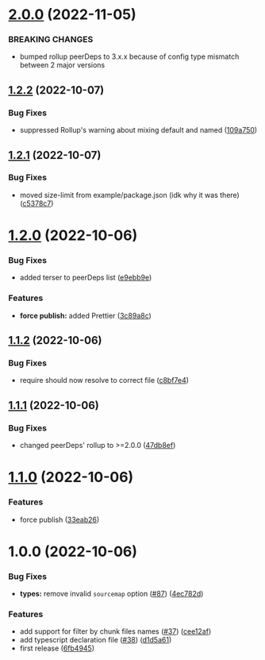 # [2.0.0](https://github.com/DuCanhGH/rollup-plugin-terser/compare/v1.2.2...v2.0.0) (2022-11-05)

### BREAKING CHANGES

* bumped rollup peerDeps to 3.x.x because of config type mismatch between 2 major versions

## [1.2.2](https://github.com/DuCanhGH/rollup-plugin-terser/compare/v1.2.1...v1.2.2) (2022-10-07)


### Bug Fixes

* suppressed Rollup's warning about mixing default and named ([109a750](https://github.com/DuCanhGH/rollup-plugin-terser/commit/109a7508bf47f6c56a7045b870283efb3840764b))

## [1.2.1](https://github.com/DuCanhGH/rollup-plugin-terser/compare/v1.2.0...v1.2.1) (2022-10-07)


### Bug Fixes

* moved size-limit from example/package.json (idk why it was there) ([c5378c7](https://github.com/DuCanhGH/rollup-plugin-terser/commit/c5378c70c5e43a3e8c5e0543a90e91045af4aa76))

# [1.2.0](https://github.com/DuCanhGH/rollup-plugin-terser/compare/v1.1.2...v1.2.0) (2022-10-06)


### Bug Fixes

* added terser to peerDeps list ([e9ebb9e](https://github.com/DuCanhGH/rollup-plugin-terser/commit/e9ebb9eabc64e56e356ed3d1974bc40cd019ebf1))


### Features

* **force publish:** added Prettier ([3c89a8c](https://github.com/DuCanhGH/rollup-plugin-terser/commit/3c89a8c5bb250c5b8d86cbee22eea3a60a71737b))

## [1.1.2](https://github.com/DuCanhGH/rollup-plugin-terser/compare/v1.1.1...v1.1.2) (2022-10-06)


### Bug Fixes

* require should now resolve to correct file ([c8bf7e4](https://github.com/DuCanhGH/rollup-plugin-terser/commit/c8bf7e43926e98c44911cad220feb7fe5c5d2f0f))

## [1.1.1](https://github.com/DuCanhGH/rollup-plugin-terser/compare/v1.1.0...v1.1.1) (2022-10-06)


### Bug Fixes

* changed peerDeps' rollup to >=2.0.0 ([47db8ef](https://github.com/DuCanhGH/rollup-plugin-terser/commit/47db8ef16326f75d5adc600c5c6c997acc7dc96f))

# [1.1.0](https://github.com/DuCanhGH/rollup-plugin-terser/compare/v1.0.0...v1.1.0) (2022-10-06)


### Features

* force publish ([33eab26](https://github.com/DuCanhGH/rollup-plugin-terser/commit/33eab26c140937ec9c96fef54b8ec6e642e53e05))

# 1.0.0 (2022-10-06)


### Bug Fixes

* **types:** remove invalid `sourcemap` option ([#87](https://github.com/DuCanhGH/rollup-plugin-terser/issues/87)) ([4ec782d](https://github.com/DuCanhGH/rollup-plugin-terser/commit/4ec782d9eb65c08600686cb5ff3163c5b39f0029))


### Features

* add support for filter by chunk files names ([#37](https://github.com/DuCanhGH/rollup-plugin-terser/issues/37)) ([cee12af](https://github.com/DuCanhGH/rollup-plugin-terser/commit/cee12af550ee671865e03a8b546a81f191873b8b))
* add typescript declaration file ([#38](https://github.com/DuCanhGH/rollup-plugin-terser/issues/38)) ([d1d5a61](https://github.com/DuCanhGH/rollup-plugin-terser/commit/d1d5a61f8d86d56b80a9b56fa972531eb2d61842))
* first release ([6fb4945](https://github.com/DuCanhGH/rollup-plugin-terser/commit/6fb49458bebda68cfe3f15ffbc182ce706a831c3))
